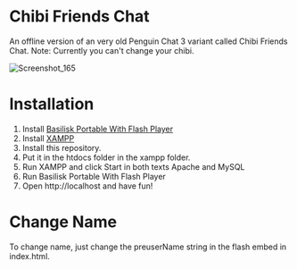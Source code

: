 # Chibi Friends Chat
An offline version of an very old Penguin Chat 3 variant called Chibi Friends Chat. Note: Currently you can't change your chibi.

![Screenshot_165](https://user-images.githubusercontent.com/83605971/147520336-8a35f495-11a4-4981-b8fe-c3d948eedca0.png)

# Installation

1. Install [Basilisk Portable With Flash Player](https://archive.org/details/basilisk-portable-with-flash)
2. Install [XAMPP](https://www.apachefriends.org/index.html)
3. Install this repository.
4. Put it in the htdocs folder in the xampp folder.
5. Run XAMPP and click Start in both texts Apache and MySQL
6. Run Basilisk Portable With Flash Player
7. Open http://localhost and have fun!

# Change Name

To change name, just change the preuserName string in the flash embed in index.html.
